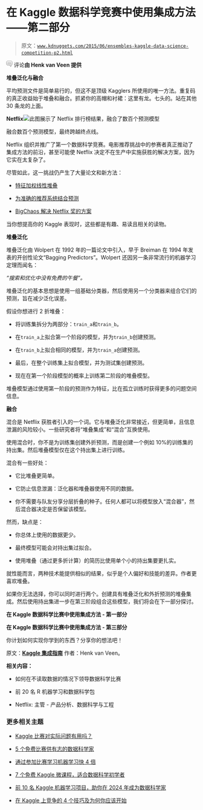 # 在 Kaggle 数据科学竞赛中使用集成方法——第二部分

> 原文：[`www.kdnuggets.com/2015/06/ensembles-kaggle-data-science-competition-p2.html`](https://www.kdnuggets.com/2015/06/ensembles-kaggle-data-science-competition-p2.html)

![c](img/3d9c022da2d331bb56691a9617b91b90.png) 评论**由 Henk van Veen 提供**

**堆叠泛化与融合**

平均预测文件是简单易行的，但这不是顶级 Kagglers 所使用的唯一方法。重复码的真正收益始于堆叠和融合。抓紧你的高帽和衬裙：这里有龙。七头的。站在其他 30 条龙的上面。

**Netflix**![此图展示了 Netflix 排行榜结果，融合了数百个预测模型](img/compiling-blending-predictive-models-by-netflix-engineers.jpg)

融合数百个预测模型，最终跨越终点线。

Netflix 组织并推广了第一个数据科学竞赛。电影推荐挑战中的参赛者真正推动了集成方法的前沿，甚至可能使 Netflix 决定不在生产中实施获胜的解决方案，因为它实在太复杂了。

尽管如此，这一挑战仍产生了大量论文和新方法：

+   [特征加权线性堆叠](http://arxiv.org/pdf/0911.0460.pdf)

+   [为准确的推荐系统结合预测](http://elf-project.sourceforge.net/CombiningPredictionsForAccurateRecommenderSystems.pdf )

+   [BigChaos 解决 Netflix 奖的方案](http://www.netflixprize.com/assets/GrandPrize2009_BPC_BigChaos.pdf )

当你想提高你的 Kaggle 表现时，这些都是有趣、易读且相关的读物。

**堆叠泛化**

堆叠泛化由 Wolpert 在 1992 年的一篇论文中引入，早于 Breiman 在 1994 年发表的开创性论文“Bagging Predictors”。Wolpert 还因另一条非常流行的机器学习定理而闻名：

*“搜索和优化中没有免费的午餐”。*

堆叠泛化的基本思想是使用一组基础分类器，然后使用另一个分类器来组合它们的预测，旨在减少泛化误差。

假设你想进行 2 折堆叠：

+   将训练集拆分为两部分：`train_a`和`train_b`。

+   在`train_a`上拟合第一个阶段的模型，并为`train_b`创建预测。

+   在`train_b`上拟合相同的模型，并为`train_a`创建预测。

+   最后，在整个训练集上拟合模型，并为测试集创建预测。

+   现在在第一个阶段模型的概率上训练第二阶段的堆叠模型。

堆叠模型通过使用第一阶段的预测作为特征，比在孤立训练时获得更多的问题空间信息。

**融合**

混合是 Netflix 获胜者引入的一个词。它与堆叠泛化非常接近，但更简单，且信息泄漏的风险较小。一些研究者将“堆叠集成”和“混合”互换使用。

使用混合时，你不是为训练集创建外折预测，而是创建一个例如 10%的训练集的持出集。然后堆叠模型仅在这个持出集上进行训练。

混合有一些好处：

+   它比堆叠更简单。

+   它防止信息泄漏：泛化器和堆叠器使用不同的数据。

+   你不需要与队友分享分层折叠的种子。任何人都可以将模型放入“混合器”，然后混合器决定是否保留该模型。

然而，缺点是：

+   你总体上使用的数据更少。

+   最终模型可能会对持出集过拟合。

+   使用堆叠（通过更多折计算）的简历比使用单个小的持出集要更扎实。

就性能而言，两种技术能提供相似的结果，似乎是个人偏好和技能的差异。作者更喜欢堆叠。

如果你无法选择，你可以同时进行两个。创建具有堆叠泛化和外折预测的堆叠集成。然后使用持出集进一步在第三阶段组合这些模型，我们将会在下一部分探讨。

**在 Kaggle 数据科学比赛中使用集成方法 - 第一部分**

**在 Kaggle 数据科学比赛中使用集成方法 - 第三部分**

你计划如何实现你学到的东西？分享你的想法吧！

原文：[**Kaggle 集成指南**](http://mlwave.com/kaggle-ensembling-guide/) 作者：Henk van Veen。

**相关内容：**

+   如何在不读取数据的情况下领导数据科学比赛

+   前 20 名 R 机器学习和数据科学包

+   Netflix: 主管 - 产品分析、数据科学与工程

### 更多相关主题

+   [Kaggle 比赛对实际问题有用吗？](https://www.kdnuggets.com/are-kaggle-competitions-useful-for-real-world-problems)

+   [5 个免费比赛供有志的数据科学家](https://www.kdnuggets.com/5-free-competitions-for-aspiring-data-scientists)

+   [通过参加比赛学习机器学习快 4 倍](https://www.kdnuggets.com/2022/01/learn-machine-learning-4x-faster-participating-competitions.html)

+   [7 个免费 Kaggle 微课程，适合数据科学初学者](https://www.kdnuggets.com/7-free-kaggle-micro-courses-for-data-science-beginners)

+   [前 10 名 Kaggle 机器学习项目，助你在 2024 年成为数据科学家](https://www.kdnuggets.com/top-10-kaggle-machine-learning-projects-to-become-data-scientist-in-2024)

+   [在 Kaggle 上竞争的 4 个技巧及为何你应该开始](https://www.kdnuggets.com/2022/05/packt-top-4-tricks-competing-kaggle-start.html)
